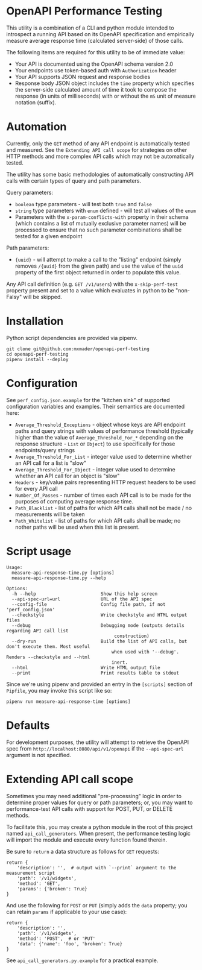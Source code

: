 # OpenAPI Performance Testing

This utility is a combination of a CLI and python module intended to introspect a running API based on its
OpenAPI specification and empirically measure average response time (calculated server-side) of those calls.

The following items are required for this utility to be of immediate value:

* Your API is documented using the OpenAPI schema version 2.0
* Your endpoints use token-based auth with `Authorization` header
* Your API supports JSON request and response bodies
* Response body JSON object includes the `time` property which specifies the server-side calculated
amount of time it took to compose the response (in units of milliseconds) with or without the `mS`
unit of measure notation (suffix).


# Automation

Currently, only the `GET` method of any API endpoint is automatically tested and measured.
See the `Extending API call scope` for strategies on other HTTP methods and more complex API calls
which may not be automatically tested. 

The utility has some basic methodologies of automatically constructing API calls with certain types of
query and path parameters.

Query parameters:
 * `boolean` type parameters - will test both `true` and `false`
 * `string` type parameters with `enum` defined - will test all values of the `enum`
 * Parameters with the `x-param-conflicts-with` property in their schema (which contains a list of
 mutually exclusive parameter names) will be processed to ensure that no such parameter combinations
 shall be tested for a given endpoint

Path parameters:
 * `{uuid}` - will attempt to make a call to the "listing" endpoint (simply removes `/{uuid}` from
 the given path) and use the value of the `uuid` property of the first object returned in order to
 populate this value.

Any API call definition (e.g. `GET /v1/users`) with the `x-skip-perf-test` property present and set to
a value which evaluates in python to be "non-Falsy" will be skipped.

# Installation

Python script dependencies are provided via pipenv.

```
git clone git@github.com:mxmader/openapi-perf-testing
cd openapi-perf-testing
pipenv install --deploy
```

# Configuration

See `perf_config.json.example` for the "kitchen sink" of supported configuration variables and examples.
Their semantics are documented here:

* `Average_Threshold_Exceptions` - object whose keys are API endpoint paths and query strings with values
of performance threshold (typically higher than the value of `Average_Threshold_For_*` depending on the
response structure - `List` or `Object`) to use specifically for those endpoints/query strings
* `Average_Threshold_For_List` - integer value used to determine whether an API call for a list is "slow"
* `Average_Threshold_For_Object` - integer value used to determine whether an API call for an object is "slow"
* `Headers` - key/value pairs representing HTTP request headers to be used for every API call
* `Number_Of_Passes` - number of times each API call is to be made for the purposes of computing average
response time.
* `Path_Blacklist` - list of paths for which API calls shall not be made / no measurements will be taken
* `Path_Whitelist` - list of paths for which API calls shall be made; no nother paths will be used when
this list is present.

# Script usage

```
Usage:
  measure-api-response-time.py [options]
  measure-api-response-time.py --help

Options:
  -h --help                        Show this help screen
  --api-spec-url=url               URL of the API spec
  --config-file                    Config file path, if not 'perf_config.json'
  --checkstyle                     Write checkstyle and HTML output files
  --debug                          Debugging mode (outputs details regarding API call list
                                        construction)
  --dry-run                        Build the list of API calls, but don't execute them. Most useful
                                       when used with '--debug'. Renders --checkstyle and --html
                                       inert.
  --html                           Write HTML output file
  --print                          Print results table to stdout
```

Since we're using pipenv and provided an entry in the `[scripts]` section of `Pipfile`, you may invoke
this script like so:

```
pipenv run measure-api-response-time [options]
```

# Defaults

For development purposes, the utility will attempt to retrieve the OpenAPI spec from
`http://localhost:8080/api/v1/openapi` if the `--api-spec-url` argument is not specified.

# Extending API call scope

Sometimes you may need additional "pre-processing" logic in order to determine proper values for
query or path parameters; or, you may want to performance-test API calls with support for POST, PUT, or
DELETE methods.

To facilitate this, you may create a python module in the root of this project named `api_call_generators`.
When present, the performance testing logic will import the module and execute every function found therein.

Be sure to `return` a data structure as follows for `GET` requests:
```python3
return {
    'description': '',  # output with `--print` argument to the measurement script
    'path': '/v1/widgets',
    'method': 'GET',
    'params': {'broken': True}
}
```

And use the following for `POST` or `PUT` (simply adds the `data` property; you can retain `params` if
applicable to your use case):

```python3
return {
    'description': '',
    'path': '/v1/widgets',
    'method': 'POST',  # or 'PUT'
    'data': {'name': 'foo', 'broken': True}
}
```

See `api_call_generators.py.example` for a practical example.